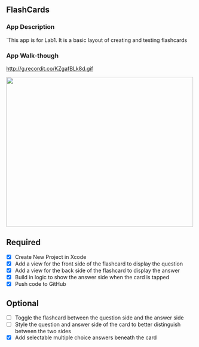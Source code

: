 ## FlashCards

### App Description
`This app is for Lab1. It is a basic layout of creating and testing flashcards

### App Walk-though
http://g.recordit.co/KZgafBLk8d.gif

<img src="http://g.recordit.co/KZgafBLk8d.gif" width=500 height=400><br>


## Required
- [x] Create New Project in Xcode
- [x] Add a view for the front side of the flashcard to display the question
- [x] Add a view for the back side of the flashcard to display the answer
- [x] Build in logic to show the answer side when the card is tapped
- [x] Push code to GitHub
## Optional
- [ ] Toggle the flashcard between the question side and the answer side
- [ ] Style the question and answer side of the card to better distinguish between the two sides
- [x] Add selectable multiple choice answers beneath the card